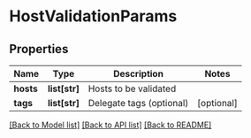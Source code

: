 # HostValidationParams

## Properties
Name | Type | Description | Notes
------------ | ------------- | ------------- | -------------
**hosts** | **list[str]** | Hosts to be validated | 
**tags** | **list[str]** | Delegate tags (optional) | [optional] 

[[Back to Model list]](../README.md#documentation-for-models) [[Back to API list]](../README.md#documentation-for-api-endpoints) [[Back to README]](../README.md)

